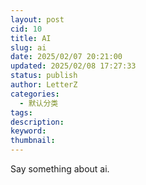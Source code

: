 ```yaml
---
layout: post
cid: 10
title: AI
slug: ai
date: 2025/02/07 20:21:00
updated: 2025/02/08 17:27:33
status: publish
author: LetterZ
categories: 
  - 默认分类
tags: 
description: 
keyword: 
thumbnail: 
---
```



Say something about ai.